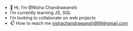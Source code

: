 - 👋 Hi, I’m @Nisha Chandrawanshi
- I’m currently learning JS, SQL
- I’m looking to collaborate on web projects
- 📫 How to reach me nishachandrawanshi999@gmail.com

